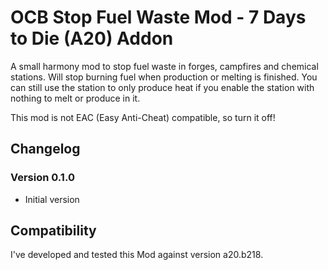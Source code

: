# OCB Stop Fuel Waste Mod - 7 Days to Die (A20) Addon

A small harmony mod to stop fuel waste in forges, campfires and
chemical stations. Will stop burning fuel when production or melting
is finished. You can still use the station to only produce heat if
you enable the station with nothing to melt or produce in it.

This mod is not EAC (Easy Anti-Cheat) compatible, so turn it off!

## Changelog

### Version 0.1.0

- Initial version

## Compatibility

I've developed and tested this Mod against version a20.b218.

[1]: https://github.com/OCB7D2D/A20BepInExPreloader